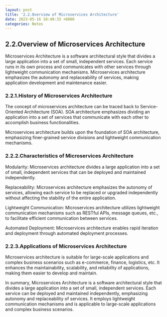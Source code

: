 ```yaml
---
layout: post
title: '2.2.Overview of Microservices Architecture'
date: 2023-05-16 10:49:33 +0800
categories: Notes
---
```


## 2.2.Overview of Microservices Architecture

Microservices Architecture is a software architectural style that divides a large application into a set of small, independent services. Each service runs in its own process and communicates with other services through lightweight communication mechanisms. Microservices architecture emphasizes the autonomy and replaceability of services, making application development and maintenance easier.

### 2.2.1.History of Microservices Architecture

The concept of microservices architecture can be traced back to Service-Oriented Architecture (SOA). SOA architecture emphasizes dividing an application into a set of services that communicate with each other to accomplish business functionalities.

Microservices architecture builds upon the foundation of SOA architecture, emphasizing finer-grained service divisions and lightweight communication mechanisms.

### 2.2.2.Characteristics of Microservices Architecture

Modularity: Microservices architecture divides a large application into a set of small, independent services that can be deployed and maintained independently.

Replaceability: Microservices architecture emphasizes the autonomy of services, allowing each service to be replaced or upgraded independently without affecting the stability of the entire application.

Lightweight Communication: Microservices architecture utilizes lightweight communication mechanisms such as RESTful APIs, message queues, etc., to facilitate efficient communication between services.

Automated Deployment: Microservices architecture enables rapid iteration and deployment through automated deployment processes.

### 2.2.3.Applications of Microservices Architecture

Microservices architecture is suitable for large-scale applications and complex business scenarios such as e-commerce, finance, logistics, etc. It enhances the maintainability, scalability, and reliability of applications, making them easier to develop and maintain.

In summary, Microservices Architecture is a software architectural style that divides a large application into a set of small, independent services. Each service can be deployed and maintained independently, emphasizing autonomy and replaceability of services. It employs lightweight communication mechanisms and is applicable to large-scale applications and complex business scenarios.
